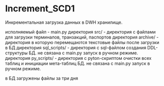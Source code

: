 # Increment_SCD1
Инкрементальная загрузка данных в DWH хранилище.

исполняемый файл - main.py
директория src/ - директория с файлами для загрузки терминалов, транзакций, паспортов
директория archive/ - директория в которую перемещаются текстовые файлы после загрузки в БД
директория sql_scripts/ - директория с sql-файлом создания DDL-структуры БД. не связана с main.py запуск в ручном режиме.
директория py_scripts/ - директория с pyton-скриптом очистки всех таблиц и инициации мета-таблиц БД. не связана с main.py запуск в ручном режиме.

в БД загружены файлы за три дня 
